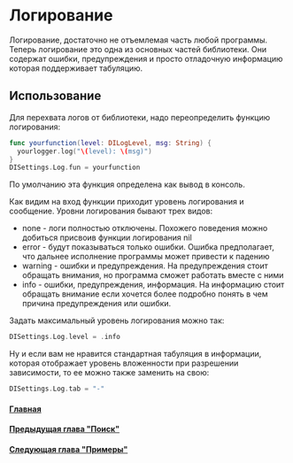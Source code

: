 # Логирование
Логирование, достаточно не отъемлемая часть любой программы. Теперь логирование это одна из основных частей библиотеки. Они содержат ошибки, предупреждения и просто отладочную информацию которая поддерживает табуляцию.

## Использование
Для перехвата логов от библиотеки, надо переопределить функцию логирования:
```Swift
func yourfunction(level: DILogLevel, msg: String) {
  yourlogger.log("\(level): \(msg)")
}
DISettings.Log.fun = yourfunction
```
По умолчанию эта функция определена как вывод в консоль.

Как видим на вход функции приходит уровень логирования и сообщение. Уровни логирования бывают трех видов:
* none - логи полностью отключены. Похожего поведения можно добиться присвоив функции логирования nil
* error - будут показываться только ошибки. Ошибка предполагает, что дальнее исполнение программы может привести к падению
* warning - ошибки и предупреждения. На предупреждения стоит обращать внимания, но программа сможет работать вместе с ними
* info - ошибки, предупреждения, информация. На информацию стоит обращать внимание если хочется более подробно понять в чем причина предупреждения или ошибки.

Задать максимальный уровень логирования можно так:
```Swift
DISettings.Log.level = .info
```

Ну и если вам не нравится стандартная табуляция в информации, которая отображает уровень вложенности при разрешении зависимости, то ее можно также заменить на свою:
```Swift
DISettings.Log.tab = "-"
```

#### [Главная](main.md)
#### [Предыдущая глава "Поиск"](scan.md#Поиск)
#### [Следующая глава "Примеры"](sample.md#Примеры)
